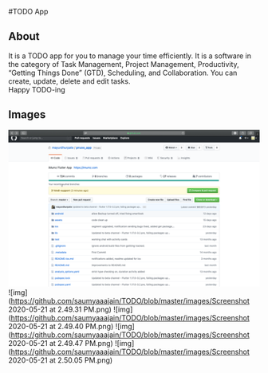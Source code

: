 #TODO App

## About

It is a TODO app for you to manage your time efficiently. It is a software in the category of Task Management, Project Management, Productivity, “Getting Things Done” (GTD), Scheduling, and Collaboration. You can create, update, delete and edit tasks. 
<br/> Happy TODO-ing

## Images
![img](https://github.com/saumyaaajain/TODO/blob/master/images/Screenshot%202020-05-01%20at%209.45.38%20PM.png)
![img](https://github.com/saumyaaajain/TODO/blob/master/images/Screenshot 2020-05-21 at 2.49.31 PM.png)
![img](https://github.com/saumyaaajain/TODO/blob/master/images/Screenshot 2020-05-21 at 2.49.40 PM.png)
![img](https://github.com/saumyaaajain/TODO/blob/master/images/Screenshot 2020-05-21 at 2.49.47 PM.png)
![img](https://github.com/saumyaaajain/TODO/blob/master/images/Screenshot 2020-05-21 at 2.50.05 PM.png)
